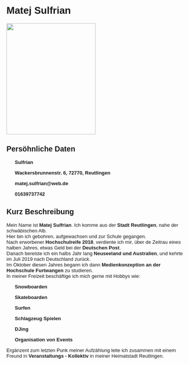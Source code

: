 <!DOCTYPE html>
<html>
<head>
<meta charset="utf-8" />
<title>Steckbrief</title>
<style>
body {
	font-family: arial;
	font-size: small;
	
}
</style>
</head>
<body>
	<h1>Matej Sulfrian</h1>
	<img src="file:///Users/EddySagihm/Documents/MKB/WiSe%2019:20/Kurse/EIA/Pr/Steckbrief/portrait.jpg" width="236" height="294,5">
<h2>Persöhnliche Daten</h2>
<ol>
	<p><b>Sulfrian</b></p>
	<p><b>Wackersbrunnenstr. 6, 72770, Reutlingen</b></p>
	<p><b>matej.sulfrian@web.de</b></p>
	<p><b>01639737742</b></p>
</ol>
<h2>Kurz Beschreibung</h2>
<p>Mein Name ist <b>Matej Sulfrian</b>. Ich komme aus der <b>Stadt Reutlingen</b>, nahe der schwäbischen Alb. <br>
Hier bin ich gebohren, aufgewachsen und zur Schule gegangen. <br> Nach erworbener <b>Hochschulreife 2018</b>, verdiente ich mir, über de Zeitrau eines halben Jahres, etwas Geld bei der <b>Deutschen Post</b>. <br>
Danach bereiste ich ein halbs Jahr lang <b>Neuseeland und Australien</b>, und kehrte im Juli 2019 nach Deutschland zurück. <br> Im Oktober diesen Jahres begann ich dann <b>Medienkonzeption an der Hochschule Furtwangen</b> zu studieren. <br>
In meiner Freizeit beschäftige ich mich gerne mit Hobbys wie:</p>
<ol>
	<p><b>Snowboarden</b></p>
	<p><b>Skateboarden</b></p>
	<p><b>Surfen</b></p>
	<p><b>Schlagzeug Spielen</b></p>
	<p><b>DJing</b></p>
	<p><b>Organisation von Events</b></p>
</ol>
<p>Ergänzent zum letzten Punk meiner Aufzählung leite ich zusammen mit einem Freund in <b>Veranstaltungs - Kollektiv</b> in meiner Heimatstadt Reutlingen.</p>
</body>
</html>
